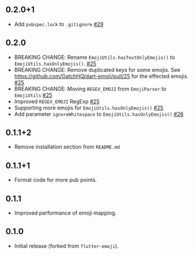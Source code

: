 ## 0.2.0+1

* Add `pubspec.lock` to `.gitignore` [#29](https://github.com/GatchHQ/dart-emoji/pull/29)

## 0.2.0
* BREAKING CHANGE: Rename `EmojiUtils.hasTextOnlyEmojis()` to `EmojiUtils.hasOnlyEmojis()`. [#25](https://github.com/GatchHQ/dart-emoji/pull/25)
* BREAKING CHANGE: Remove duplicated keys for some emojis. See https://github.com/GatchHQ/dart-emoji/pull/25 for the effected emojis. [#25](https://github.com/GatchHQ/dart-emoji/pull/25)
* BREAKING CHANGE: Moving `REGEX_EMOJI` from `EmojiParser` to `EmojiUtils` [#25](https://github.com/GatchHQ/dart-emoji/pull/25)
* Improved `REGEX_EMOJI` RegExp [#25](https://github.com/GatchHQ/dart-emoji/pull/25)
* Supporting more emojis for `EmojiUtils.hasOnlyEmojis()` [#25](https://github.com/GatchHQ/dart-emoji/pull/25)
* Add parameter `ignoreWhitespace` to `EmojiUtils.hasOnlyEmojis()` [#26](https://github.com/GatchHQ/dart-emoji/pull/26)

## 0.1.1+2

* Remove installation section from `README.md`

## 0.1.1+1

* Format code for more pub points.

## 0.1.1

* Improved performance of emoji mapping.

## 0.1.0

* Initial release (forked from `flutter-emoji`).
